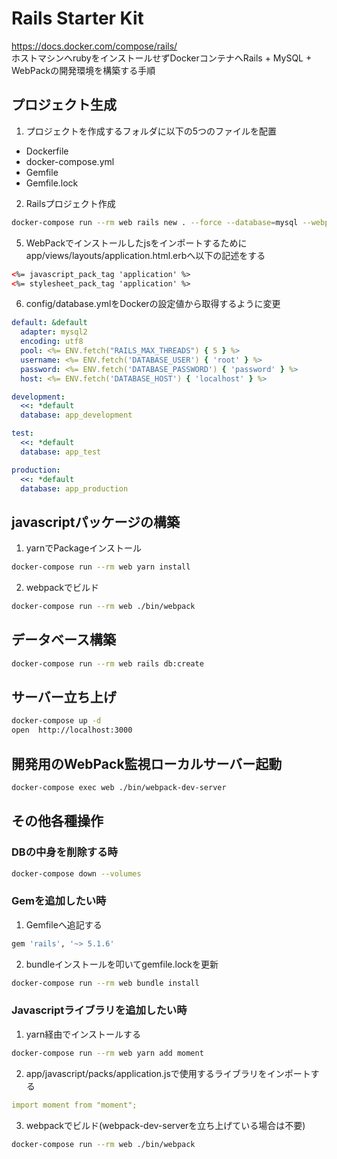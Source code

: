 # Rails Starter Kit

https://docs.docker.com/compose/rails/  
ホストマシンへrubyをインストールせずDockerコンテナへRails + MySQL + WebPackの開発環境を構築する手順

## プロジェクト生成

1. プロジェクトを作成するフォルダに以下の5つのファイルを配置
- Dockerfile
- docker-compose.yml
- Gemfile
- Gemfile.lock

2. Railsプロジェクト作成
```bash
docker-compose run --rm web rails new . --force --database=mysql --webpack
```

5. WebPackでインストールしたjsをインポートするためにapp/views/layouts/application.html.erbへ以下の記述をする
```xml
<%= javascript_pack_tag 'application' %>
<%= stylesheet_pack_tag 'application' %>
```

6. config/database.ymlをDockerの設定値から取得するように変更
```yml
default: &default
  adapter: mysql2
  encoding: utf8
  pool: <%= ENV.fetch("RAILS_MAX_THREADS") { 5 } %>
  username: <%= ENV.fetch('DATABASE_USER') { 'root' } %>
  password: <%= ENV.fetch('DATABASE_PASSWORD') { 'password' } %>
  host: <%= ENV.fetch('DATABASE_HOST') { 'localhost' } %>

development:
  <<: *default
  database: app_development

test:
  <<: *default
  database: app_test

production:
  <<: *default
  database: app_production
```

## javascriptパッケージの構築

1. yarnでPackageインストール
```bash
docker-compose run --rm web yarn install
```

2. webpackでビルド
```bash
docker-compose run --rm web ./bin/webpack
```

## データベース構築

```bash
docker-compose run --rm web rails db:create
```

## サーバー立ち上げ

```bash
docker-compose up -d
open  http://localhost:3000
```

## 開発用のWebPack監視ローカルサーバー起動

```bash
docker-compose exec web ./bin/webpack-dev-server
```

## その他各種操作

### DBの中身を削除する時

```bash
docker-compose down --volumes
```

### Gemを追加したい時

1. Gemfileへ追記する
```ruby
gem 'rails', '~> 5.1.6'
```

2. bundleインストールを叩いてgemfile.lockを更新
```bash
docker-compose run --rm web bundle install
```

### Javascriptライブラリを追加したい時

1. yarn経由でインストールする
```bash
docker-compose run --rm web yarn add moment
```

2. app/javascript/packs/application.jsで使用するライブラリをインポートする
```yml
import moment from "moment";
```

3. webpackでビルド(webpack-dev-serverを立ち上げている場合は不要)
```bash
docker-compose run --rm web ./bin/webpack
```
